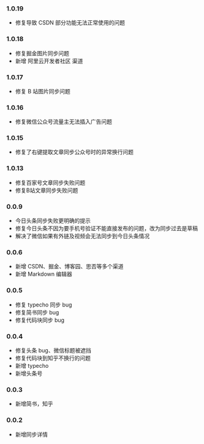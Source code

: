 ### 1.0.19

- 修复导致 CSDN 部分功能无法正常使用的问题

### 1.0.18

- 修复掘金图片同步问题
- 新增 阿里云开发者社区 渠道

### 1.0.17

- 修复 B 站图片同步问题

### 1.0.16

- 修复微信公众号流量主无法插入广告问题

### 1.0.15

- 修复了右键提取文章同步公众号时的异常换行问题

### 1.0.13

- 修复百家号文章同步失败问题
- 修复B站文章同步失败问题

### 0.0.9

- 今日头条同步失败更明确的提示
- 修复今日头条不因为要手机号验证不能直接发布的问题，改为同步过去是草稿
- 解决了微信如果有外链及视频会无法同步到今日头条情况

### 0.0.6

- 新增 CSDN、掘金、博客园、思否等多个渠道
- 新增 Markdown 编辑器

### 0.0.5

- 修复 typecho 同步 bug
- 修复简书同步 bug
- 修复代码块同步 bug

### 0.0.4

- 修复头条 bug、微信标题被遮挡
- 修复代码块到知乎不换行的问题
- 新增 typecho
- 新增头条号

### 0.0.3

- 新增简书，知乎

### 0.0.2

- 新增同步详情
